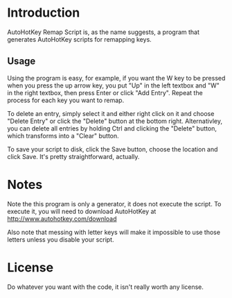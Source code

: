 Introduction
============

AutoHotKey Remap Script is, as the name suggests, a program that generates AutoHotKey scripts for remapping keys.

Usage
-----

Using the program is easy, for example, if you want the W key to be pressed when you press the up arrow key, 
you put "Up" in the left textbox and "W" in the right textbox, then press Enter or click "Add Entry". Repeat the process for each key you want to remap. 

To delete an entry, simply select it and either right click on it and choose "Delete Entry" or click the "Delete" button at the bottom right.
Alternativley, you can delete all entries by holding Ctrl and clicking the "Delete" button, which transforms into a "Clear" button.

To save your script to disk, click the Save button, choose the location and click Save. It's pretty straightforward, actually.

Notes
=====

Note the this program is only a generator, it does not execute the script. To execute it, you will need to download AutoHotKey at http://www.autohotkey.com/download

Also note that messing with letter keys will make it impossible to use those letters unless you disable your script.

License
=======
Do whatever you want with the code, it isn't really worth any license.